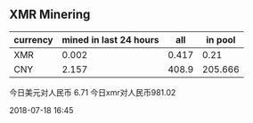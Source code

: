 ## XMR Minering

|currency|mined in last 24 hours|all|in pool|
|---|---|---|---|
|XMR|0.002|0.417|0.21|
|CNY|2.157|408.9|205.666|

今日美元对人民币 6.71	今日xmr对人民币981.02


2018-07-18 16:45
